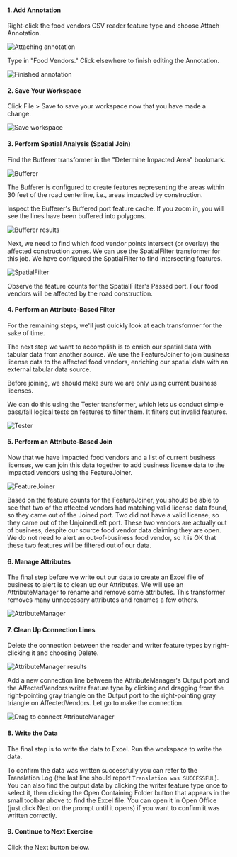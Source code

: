 <head><base target="_blank"> </head>

#### 1. Add Annotation

Right-click the food vendors CSV reader feature type and choose Attach Annotation.

![Attaching annotation](./images/attach.png)

Type in "Food Vendors." Click elsewhere to finish editing the Annotation.

![Finished annotation](./images/vendors.png)

#### 2. Save Your Workspace

Click File > Save to save your workspace now that you have made a change.

![Save workspace](./images/save.png)

#### 3. Perform Spatial Analysis (Spatial Join)

Find the Bufferer transformer in the "Determine Impacted Area" bookmark.

![Bufferer](./images/bufferer.png)

The Bufferer is configured to create features representing the areas within 30 feet of the road centerline, i.e., areas impacted by construction.

Inspect the Bufferer's Buffered port feature cache. If you zoom in, you will see the lines have been buffered into polygons.

![Bufferer results](./images/bufferer-results.png)

Next, we need to find which food vendor points intersect (or overlay) the affected construction zones. We can use the SpatialFilter transformer for this job. We have  configured the SpatialFilter to find intersecting features.

![SpatialFilter](./images/spatialfilter.png)

Observe the feature counts for the SpatialFilter's Passed port. Four food vendors will be affected by the road construction.

#### 4. Perform an Attribute-Based Filter

For the remaining steps, we'll just quickly look at each transformer for the sake of time.

The next step we want to accomplish is to enrich our spatial data with tabular data from another source. We use the FeatureJoiner to join business license data to the affected food vendors, enriching our spatial data with an external tabular data source.

Before joining, we should make sure we are only using current business licenses.

We can do this using the Tester transformer, which lets us conduct simple pass/fail logical tests on features to filter them. It filters out invalid features.

![Tester](./images/tester.png)

#### 5. Perform an Attribute-Based Join

Now that we have impacted food vendors and a list of current business licenses, we can join this data together to add business license data to the impacted vendors using the FeatureJoiner.

![FeatureJoiner](./images/featurejoiner.png)

Based on the feature counts for the FeatureJoiner, you should be able to see that two of the affected vendors had matching valid license data found, so they came out of the Joined port. Two did not have a valid license, so they came out of the UnjoinedLeft port. These two vendors are actually out of business, despite our source food vendor data claiming they are open. We do not need to alert an out-of-business food vendor, so it is OK that these two features will be filtered out of our data.

#### 6. Manage Attributes

The final step before we write out our data to create an Excel file of business to alert is to clean up our Attributes. We will use an AttributeManager to rename and remove some attributes. This transformer removes many unnecessary attributes and renames a few others.

![AttributeManager](./images/attributemanager.png)

#### 7. Clean Up Connection Lines

Delete the connection between the reader and writer feature types by right-clicking it and choosing Delete.

![AttributeManager results](./images/delete.png)

Add a new connection line between the AttributeManager's Output port and the AffectedVendors writer feature type by clicking and dragging from the right-pointing gray triangle on the Output port to the right-pointing gray triangle on AffectedVendors. Let go to make the connection.

![Drag to connect AttributeManager](./images/drag.png)

#### 8. Write the Data

The final step is to write the data to Excel. Run the workspace to write the data.

To confirm the data was written successfully you can refer to the Translation Log (the last line should report `Translation was SUCCESSFUL`). You can also find the output data by clicking the writer feature type once to select it, then clicking the Open Containing Folder button that appears in the small toolbar above to find the Excel file. You can open it in Open Office (just click Next on the prompt until it opens) if you want to confirm it was written correctly.

#### 9. Continue to Next Exercise

Click the Next button below.